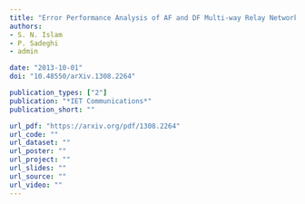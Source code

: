 ```yaml
---
title: "Error Performance Analysis of AF and DF Multi-way Relay Networks with BPSK Modulation"
authors:
- S. N. Islam
- P. Sadeghi
- admin

date: "2013-10-01"
doi: "10.48550/arXiv.1308.2264"

publication_types: ["2"]
publication: "*IET Communications*"
publication_short: ""

url_pdf: "https://arxiv.org/pdf/1308.2264"
url_code: ""
url_dataset: ""
url_poster: ""
url_project: ""
url_slides: ""
url_source: ""
url_video: ""
---
```


